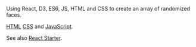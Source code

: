 Using React, D3, ES6, JS, HTML and CSS to create an array of randomized faces. 

[HTML](https://en.wikipedia.org/wiki/HTML)
[CSS](https://en.wikipedia.org/wiki/CSS) and [JavaScript](https://en.wikipedia.org/wiki/JavaScript).

See also [React Starter](https://vizhub.com/curran/c3b14112dae34ef395999cef5783324f).
